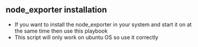 ## node_exporter installation 

 - If you want to install the node_exporter in your system and start it on at the same time then use this playbook 
 - This script will only work on ubuntu OS so use it correctly 
